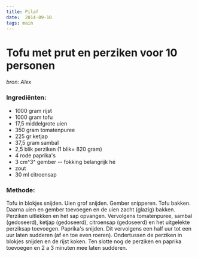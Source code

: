 ```yaml
---
title: Pilaf
date:  2014-09-10
tags: main
---
```

Tofu met prut en perziken voor 10 personen
==========================================

*bron: Alex*

### Ingrediënten:

-   1000 gram rijst
-   1000 gram tofu
-   17,5 middelgrote uien
-   350 gram tomatenpuree
-   225 gr ketjap
-   37,5 gram sambal
-   2,5 blik perziken (1 blik= 820 gram)
-   4 rode paprika's
-   3 cm^3^ gember -- fokking belangrijk hé
-   zout
-   30 ml citroensap

### Methode:

Tofu in blokjes snijden. Uien grof snijden. Gember snipperen. Tofu
bakken. Daarna uien en gember toevoegen en de uien zacht (glazig)
bakken. Perziken uitlekken en het sap opvangen. Vervolgens tomatenpuree,
sambal (gedoseerd), ketjap (gedoseerd), citroensap (gedoseerd) en het
uitgelekte perziksap toevoegen. Paprika's snijden. Dit vervolgens een
half uur tot een uur laten sudderen (af en toe even roeren). Ondertussen
de perziken in blokjes snijden en de rijst koken. Ten slotte nog de
perziken en paprika toevoegen en 2 a 3 minuten mee laten sudderen.

